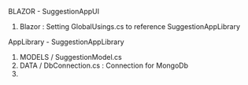 BLAZOR - SuggestionAppUI
1. Blazor : Setting GlobalUsings.cs to reference SuggestionAppLibrary






AppLibrary - SuggestionAppLibrary

1. MODELS / SuggestionModel.cs
2. DATA / DbConnection.cs  : Connection for MongoDb
3. 

